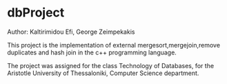 # dbProject

Author: Kaltirimidou Efi, George Zeimpekakis

This project is the implementation of external mergesort,mergejoin,remove duplicates and hash join in the c++ programming language.

The project was assigned for the class Technology of Databases, for the Aristotle University of Thessaloniki, Computer Science department.
